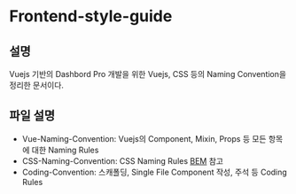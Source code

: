 # Frontend-style-guide

## 설명 
 Vuejs 기반의 Dashbord Pro 개발을 위한 Vuejs, CSS 등의 Naming Convention을 정리한 문서이다.

## 파일 설명
 - Vue-Naming-Convention: Vuejs의 Component, Mixin, Props 등 모든 항목에 대한 Naming Rules
 - CSS-Naming-Convention: CSS Naming Rules [BEM](https://en.bem.info/) 참고
 - Coding-Convention: 스캐폴딩, Single File Component 작성, 주석 등 Coding Rules 
